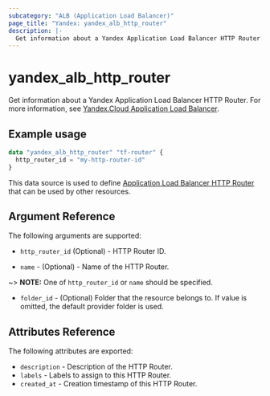 ```yaml
---
subcategory: "ALB (Application Load Balancer)"
page_title: "Yandex: yandex_alb_http_router"
description: |-
  Get information about a Yandex Application Load Balancer HTTP Router.
---
```



# yandex_alb_http_router




Get information about a Yandex Application Load Balancer HTTP Router. For more information, see [Yandex.Cloud Application Load Balancer](https://cloud.yandex.com/en/docs/application-load-balancer/quickstart).

## Example usage

```terraform
data "yandex_alb_http_router" "tf-router" {
  http_router_id = "my-http-router-id"
}
```

This data source is used to define [Application Load Balancer HTTP Router](https://cloud.yandex.com/en/docs/application-load-balancer/concepts/http-router) that can be used by other resources.

## Argument Reference

The following arguments are supported:

* `http_router_id` (Optional) - HTTP Router ID.

* `name` - (Optional) - Name of the HTTP Router.

~> **NOTE:** One of `http_router_id` or `name` should be specified.

* `folder_id` - (Optional) Folder that the resource belongs to. If value is omitted, the default provider folder is used.

## Attributes Reference

The following attributes are exported:

* `description` - Description of the HTTP Router.
* `labels` - Labels to assign to this HTTP Router.
* `created_at` - Creation timestamp of this HTTP Router.
